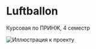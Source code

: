 # Luftballon
Курсовая по ПРИНЖ, 4 семестр

![Иллюстрация к проекту](https://github.com/Dar1usDev/Luftballon/blob/master/core/Images/balloon_horizontal.gif)
